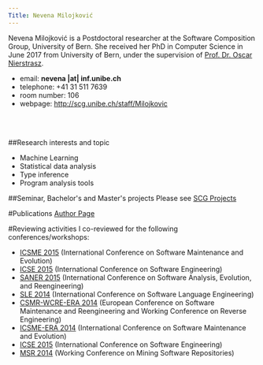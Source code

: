 ```yaml
---
Title: Nevena Milojković
---
```


Nevena Milojković is a Postdoctoral researcher at the Software Composition Group, University of Bern. She received her PhD in Computer Science in June 2017 from University of Bern, under the supervision of [Prof. Dr. Oscar Nierstrasz](http://scg.unibe.ch/staff/oscar).

-  email: **nevena |at| inf.unibe.ch**
-  telephone: \+41 31 511 7639
-  room number: 106
-  webpage: http://scg.unibe.ch/staff/Milojkovic

<br/>
<br/>


##Research interests and topic

-  Machine Learning
-  Statistical data analysis
-  Type inference
-  Program analysis tools


##Seminar, Bachelor's and Master's projects
Please see [SCG Projects](%base_url%/wiki/projects)

#Publications
[Author Page](%assets_url%/scgbib/?query=nevena&filter=Year)

#Reviewing activities
I co-reviewed for the following conferences/workshops:

-  [ICSME 2015](http://www.icsme.uni-bremen.de/) (International Conference on Software Maintenance and Evolution)
-  [ICSE 2015](http://2015.icse-conferences.org/) (International Conference on Software Engineering)
-  [SANER 2015](http://saner.soccerlab.polymtl.ca/doku.php?id=en:start) (International Conference on Software Analysis, Evolution, and Reengineering)
-  [SLE 2014](http://www.sleconf.org/2014/) (International Conference on Software Language Engineering)
-  [CSMR-WCRE-ERA 2014](http://ansymore.uantwerpen.be/csmr-wcre) (European Conference on Software Maintenance and Reengineering and Working Conference on Reverse Engineering)
-  [ICSME-ERA 2014](http://www.icsme.org/) (International Conference on Software Maintenance and Evolution)
-   [ICSE 2015](http://2015.icse-conferences.org/) (International Conference on Software Engineering)
-  [MSR 2014](http://2014.msrconf.org/) (Working Conference on Mining Software Repositories)
